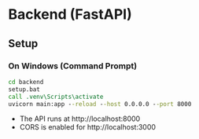 # Backend (FastAPI)

## Setup

### On Windows (Command Prompt)
```bat
cd backend
setup.bat
call .venv\Scripts\activate
uvicorn main:app --reload --host 0.0.0.0 --port 8000
```

- The API runs at http://localhost:8000  
- CORS is enabled for http://localhost:3000